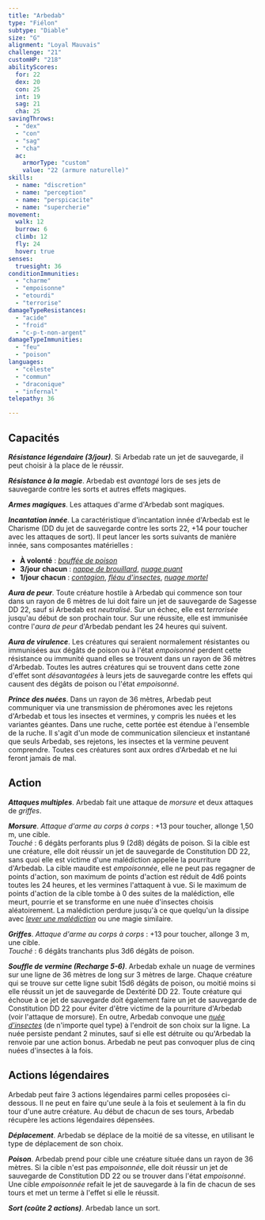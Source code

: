 ```yaml
---
title: "Arbedab"
type: "Fiélon"
subtype: "Diable"
size: "G"
alignment: "Loyal Mauvais"
challenge: "21"
customHP: "218"
abilityScores:
  for: 22
  dex: 20
  con: 25
  int: 19
  sag: 21
  cha: 25
savingThrows:
  - "dex"
  - "con"
  - "sag"
  - "cha"
  ac:
    armorType: "custom"
    value: "22 (armure naturelle)"
skills:
  - name: "discretion"
  - name: "perception"
  - name: "perspicacite"
  - name: "supercherie"
movement:
  walk: 12
  burrow: 6
  climb: 12
  fly: 24
  hover: true
senses:
  truesight: 36
conditionImmunities:
  - "charme"
  - "empoisonne"
  - "etourdi"
  - "terrorise"
damageTypeResistances:
  - "acide"
  - "froid"
  - "c-p-t-non-argent"
damageTypeImmunities:
  - "feu"
  - "poison"
languages:
  - "céleste"
  - "commun"
  - "draconique"
  - "infernal"
telepathy: 36

---
```

## Capacités
_**Résistance légendaire (3/jour)**_. Si Arbedab rate un jet de sauvegarde, il peut choisir à la place de le réussir.

_**Résistance à la magie**_. Arbedab est _avantagé_ lors de ses jets de sauvegarde contre les sorts et autres effets magiques.

_**Armes magiques**_. Les attaques d'arme d'Arbedab sont magiques.

_**Incantation innée**_. La caractéristique d'incantation innée d'Arbedab est le Charisme (DD du jet de sauvegarde contre les sorts 22, +14 pour toucher avec les attaques de sort). Il peut lancer les sorts suivants de manière innée, sans composantes matérielles :
* **À volonté** : [_bouffée de poison_](/grimoire/bouffee-de-poison/)
* **3/jour chacun** : [_nappe de brouillard_](/grimoire/nappe-de-brouillard/), [_nuage puant_](/grimoire/nuage-puant/)
* **1/jour chacun** : [_contagion_](/grimoire/contagion/), [_fléau d'insectes_](/grimoire/fleau-d-insectes/), [_nuage mortel_](/grimoire/nuage-mortel/)

_**Aura de peur**_. Toute créature hostile à Arbedab qui commence son tour dans un rayon de 6 mètres de lui doit faire un jet de sauvegarde de Sagesse DD 22, sauf si Arbedab est _neutralisé_. Sur un échec, elle est _terrorisée_ jusqu'au début de son prochain tour. Sur une réussite, elle est immunisée contre l'_aura de peur_ d'Arbedab pendant les 24 heures qui suivent.

_**Aura de virulence**_. Les créatures qui seraient normalement résistantes ou immunisées aux dégâts de poison ou à l'état _empoisonné_ perdent cette résistance ou immunité quand elles se trouvent dans un rayon de 36 mètres d'Arbedab. Toutes les autres créatures qui se trouvent dans cette zone d'effet sont _désavantagées_ à leurs jets de sauvegarde contre les effets qui causent des dégâts de poison ou l'état _empoisonné_.

_**Prince des nuées**_. Dans un rayon de 36 mètres, Arbedab peut communiquer via une transmission de phéromones avec les rejetons d'Arbedab et tous les insectes et vermines, y compris les nuées et les variantes géantes. Dans une ruche, cette portée est étendue à l'ensemble de la ruche. Il s'agit d'un mode de communication silencieux et instantané que seuls Arbedab, ses rejetons, les insectes et la vermine peuvent comprendre. Toutes ces créatures sont aux ordres d'Arbedab et ne lui feront jamais de mal.

## Action
_**Attaques multiples**_. Arbedab fait une attaque de _morsure_ et deux attaques de _griffes_.

_**Morsure**_. _Attaque d'arme au corps à corps_ : +13 pour toucher, allonge 1,50 m, une cible.  
_Touché_ : 6 dégâts perforants plus 9 (2d8) dégâts de poison. Si la cible est une créature, elle doit réussir un jet de sauvegarde de Constitution DD 22, sans quoi elle est victime d'une malédiction appelée la pourriture d'Arbedab. La cible maudite est _empoisonnée_, elle ne peut pas regagner de points d'action, son maximum de points d'action est réduit de 4d6 points toutes les 24 heures, et les vermines l'attaquent à vue. Si le maximum de points d'action de la cible tombe à 0 des suites de la malédiction, elle meurt, pourrie et se transforme en une nuée d'insectes choisis aléatoirement. La malédiction perdure jusqu'à ce que quelqu'un la dissipe avec [_lever une malédiction_](/grimoire/lever-une-malediction/) ou une magie similaire.

_**Griffes**_. _Attaque d'arme au corps à corps_ : +13 pour toucher, allonge 3 m, une cible.  
_Touché_ : 6 dégâts tranchants plus 3d6 dégâts de poison.

_**Souffle de vermine (Recharge 5-6)**_. Arbedab exhale un nuage de vermines sur une ligne de 36 mètres de long sur 3 mètres de large. Chaque créature qui se trouve sur cette ligne subit 15d6 dégâts de poison, ou moitié moins si elle réussit un jet de sauvegarde de Dextérité DD 22. Toute créature qui échoue à ce jet de sauvegarde doit également faire un jet de sauvegarde de Constitution DD 22 pour éviter d'être victime de la pourriture d'Arbedab (voir l'attaque de morsure). En outre, Arbedab convoque une [_nuée d'insectes_](/bestiaire/nuee-d-insectes/) (de n'importe quel type) à l'endroit de son choix sur la ligne. La nuée persiste pendant 2 minutes, sauf si elle est détruite ou qu'Arbedab la renvoie par une action bonus. Arbedab ne peut pas convoquer plus de cinq nuées d'insectes à la fois.

## Actions légendaires
Arbedab peut faire 3 actions légendaires parmi celles proposées ci-dessous. Il ne peut en faire qu'une seule à la fois et seulement à la fin du tour d'une autre créature. Au début de chacun de ses tours, Arbedab récupère les actions légendaires dépensées.

_**Déplacement**_. Arbedab se déplace de la moitié de sa vitesse, en utilisant le type de déplacement de son choix.

_**Poison**_. Arbedab prend pour cible une créature située dans un rayon de 36 mètres. Si la cible n'est pas _empoisonnée_, elle doit réussir un jet de sauvegarde de Constitution DD 22 ou se trouver dans l'état _empoisonné_. Une cible _empoisonnée_ refait le jet de sauvegarde à la fin de chacun de ses tours et met un terme à l'effet si elle le réussit.

_**Sort (coûte 2 actions)**_. Arbedab lance un sort.
